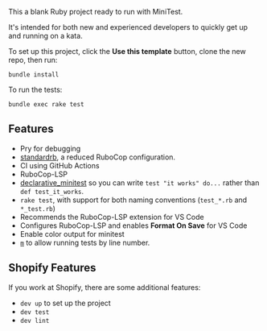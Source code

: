 This a blank Ruby project ready to run with MiniTest.

It's intended for both new and experienced developers to quickly get up and running on a kata.

To set up this project, click the **Use this template** button, clone the new repo, then run:

```
bundle install
```

To run the tests:

```
bundle exec rake test
```

## Features

- Pry for debugging
- [standardrb](https://github.com/testdouble/standard), a reduced RuboCop configuration.
- CI using GitHub Actions
- RuboCop-LSP
- [declarative_minitest](https://github.com/peterzhu2118/declarative_minitest) so you can write `test "it works" do...` rather than `def test_it_works`.
- `rake test`, with support for both naming conventions (`test_*.rb` and `*_test.rb`)
- Recommends the RuboCop-LSP extension for VS Code
- Configures RuboCop-LSP and enables **Format On Save** for VS Code
- Enable color output for minitest
- [`m`](https://github.com/qrush/m) to allow running tests by line number.

## Shopify Features

If you work at Shopify, there are some additional features:

- `dev up` to set up the project
- `dev test`
- `dev lint`
